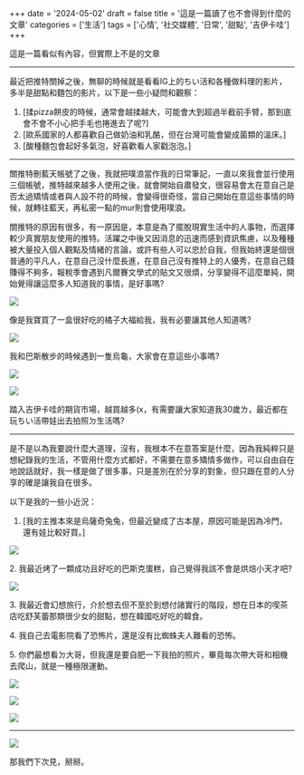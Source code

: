 +++
date = '2024-05-02'
draft = false
title = '這是一篇讀了也不會得到什麼的文章'
categories = ['生活']
tags = ['心情', '社交媒體', '日常', '甜點', '吉伊卡哇']
+++

這是一篇看似有內容，但實際上不是的文章

------------------------------------------------------------------------

最近把推特關掉之後，無聊的時候就是看看IG上的ちい活和各種做料理的影片，多半是甜點和麵包的影片，以下是一些小疑問和觀察：

1.  [揉pizza餅皮的時候，通常會越揉越大，可能會大到超過半截前手臂，那到底會不會不小心把手毛也捲進去了呢?]
2.  [歐系國家的人都喜歡自己做奶油和乳酪，但在台灣可能會變成菌類的溫床。]
3.  [酸種麵包會起好多氣泡，好喜歡看人家戳泡泡。]

------------------------------------------------------------------------

關推特刪藍天帳號了之後，我就把噗浪當作我的日常筆記，一直以來我會並行使用三個帳號，推特越來越多人使用之後，就會開始自肅發文，很容易會太在意自己是否太過矯情或者與人設不符的時候，會變得很奇怪，當自己開始在意這些事情的時候，就轉往藍天，再私密一點的mur則會使用噗浪。

關推特的原因有很多，有一原因是，本意是為了擺脫現實生活中的人事物，而選擇較少真實朋友使用的推特。活躍之中後又因消息的迅速而感到資訊焦慮，以及種種被大量投入個人觀點及情緒的言論，或許有些人可以忠於自我，但我始終還是個很普通的平凡人，在意自己沒什麼長進，在意自己沒有推特上的人優秀，在意自己錢賺得不夠多，報稅季會遇到凡爾賽文學式的貼文又很煩，分享變得不這麼單純，開始覺得讓這麼多人知道我的事情，是好事嗎?

![](https://cdn-images-1.medium.com/max/800/1*bu2ylDsAXccTj3gVBKNbfA.jpeg)

像是我寶買了一盒很好吃的橘子大福給我，我有必要讓其他人知道嗎?

![](https://cdn-images-1.medium.com/max/800/1*KMwG3JD9lEa-03lCWEgF6w.jpeg)

我和巴斯散步的時候遇到一隻烏龜，大家會在意這些小事嗎?

![](https://cdn-images-1.medium.com/max/600/1*fhRVwV9EGSJyDuAJ-dejDg.jpeg)

![](https://cdn-images-1.medium.com/max/800/1*WuqRmZkiNQQ87jdS1EwNsQ.jpeg)

踏入吉伊卡哇的期貨市場，越買越多(x，有需要讓大家知道我30歲ㄌ，最近都在玩ちい活帶娃出去拍照ㄉ生活嗎?

------------------------------------------------------------------------

是不是以為我要說什麼大道理，沒有，我根本不在意答案是什麼，因為我純粹只是想紀錄我的生活，不管用什麼方式都好，不需要在意多矯情多做作，可以自由自在地說話就好，我一樣是做了很多事，只是差別在於分享的對象，但只跟在意的人分享的確是讓我自在很多。

以下是我的一些小近況：

1.  [我的主推本來是烏薩奇兔兔，但最近變成了古本屋，原因可能是因為冷門，還有娃比較好買。]

![](https://cdn-images-1.medium.com/max/800/1*EflD_iTP3Qy6buwKuC7Gng.jpeg)

2\.
我最近烤了一顆成功且好吃的巴斯克蛋糕，自己覺得我該不會是烘焙小天才吧?

![](https://cdn-images-1.medium.com/max/800/1*X07oe2XCsW3D5bzJFY-DLQ.jpeg)

3\.
我最近會幻想旅行，介於想去但不至於到想付諸實行的階段，想在日本的喫茶店吃舒芙蕾那類很少女的甜點，想在韓國吃好吃的韓食。

4\. 我自己去電影院看了恐怖片，還是沒有比蜘蛛夫人難看的恐怖。

5\.
你們最想看ㄉ大哥，但我還是要自肥一下我拍的照片，畢竟每次帶大哥和相機去爬山，就是一種極限運動。

![](https://cdn-images-1.medium.com/max/800/1*6cc466zaq8OwzFqMcYr_2g.jpeg)

![](https://cdn-images-1.medium.com/max/1000/1*A61SoHedyl3q5yK7qLpbYw.jpeg)

![](https://cdn-images-1.medium.com/max/400/1*OIIyySB_JM5OPBZb8qCFEw.jpeg)

------------------------------------------------------------------------

![](https://cdn-images-1.medium.com/max/800/1*qp-ucR6HrKGssYDaUPJMqQ.jpeg)

那我們下次見，掰掰。